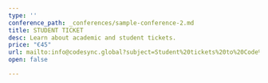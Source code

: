 ```yaml
---
type: ''
conference_path: _conferences/sample-conference-2.md
title: STUDENT TICKET
desc: Learn about academic and student tickets.
price: "€45"
url: mailto:info@codesync.global?subject=Student%20tickets%20to%20Code%20BEAM%20V
open: false

---
```

